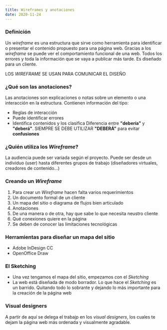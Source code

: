 ```yaml
---
title: Wireframes y anotaciones
date: 2020-11-24
---
```

### Definición
Un *wireframe* es una estructura que sirve como herramienta para identificar o presentar el contenido propuesto para una página web. Gracias a los *wireframe* se puede ver el comportamiento funcional de una web. Todos los errores y toda la información que se vaya a publicar más tarde. Es diseñado para un cliente.

LOS *WIREFRAME* SE USAN PARA COMUNICAR EL DISEÑO

### ¿Qué son las anotaciones?
Las anotaciones son explicaciones o notas sobre un elemento o una interacción en la estructura. Contienen información del tipo: 
- Reglas de interacción
- Puede identificar errores
- Identifica contenidos y los clasifica
Diferencia entre **"debería"** y **"deberá"**. SIEMPRE SE DEBE UTILIZAR **"DEBERÁ"** para evitar **confusiones**

### ¿Quién utiliza los *Wireframe*?
La audiencia puede ser variada según el proyecto. Puede ser desde un individuo (user) hasta diferentes grupos de trabajo (diseñadores virtuales, creadores de contenido...) 

### Creando un *Wireframe*
1. Para crear un *Wireframe* hacen falta varios requerimientos
1. Un documento formal de un cliente
1. Un mapa del sitio o diagrama de flujos bien articulado
1. Anotaciones
2. De una manera o de otra, hay que sabe lo que necesita neustro cliente
2. Qué conexiones quiere en la página
2. Se deben de conocer las limitaciones tecnológicas

### Herramientas para diseñar un mapa del sitio
- Adobe InDesign CC
- OpenOffice Draw

### El Sketching
- Una vez tengamos el mapa del sitio, empezamos con el *Sketching*
- La web está diseñada de modo borrador. Lo que hace el *Sketching* es un barrido. Quitando todo lo sobrante y dejando lo más importante para la creación de la página web

### Visual designers
A partir de aquí se delega el trabajp en los *visual designers*, los cuales te dejam la página web más ordenada y visualmente agradable.